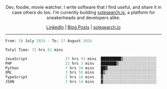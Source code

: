 <p align="center">Dev, foodie, movie watcher. I write software that I find useful, and share it in case others do too. I'm currently building <a href="https://solesearch.io">solesearch.io</a>, a platform for sneakerheads and developers alike.</p>
<p align="center">
  <a href="https://www.linkedin.com/in/peter-rauscher">LinkedIn</a>
  |
  <a href="https://dev.to/peterrauscher">Blog Posts</a>
  |
  <a href="https://solesearch.io">solesearch.io</a>
</p>
<hr/>
<!--START_SECTION:waka-->

```python
From: 18 July 2024 - To: 17 August 2024

Total Time: 71 hrs 51 mins

JavaScript                 27 hrs 53 mins  █████████▒░░░░░░░░░░░░░░░   37.73 %
PHP                        22 hrs 3 mins   ███████▒░░░░░░░░░░░░░░░░░   29.85 %
Python                     7 hrs 34 mins   ██▓░░░░░░░░░░░░░░░░░░░░░░   10.25 %
XML                        3 hrs 55 mins   █▒░░░░░░░░░░░░░░░░░░░░░░░   05.31 %
TypeScript                 2 hrs 16 mins   ▓░░░░░░░░░░░░░░░░░░░░░░░░   03.09 %
JSON                       2 hrs 14 mins   ▓░░░░░░░░░░░░░░░░░░░░░░░░   03.03 %
```

<!--END_SECTION:waka-->
